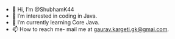 - 👋 Hi, I’m @ShubhamK44
- 👀 I’m interested in coding in Java.
- 🌱 I’m currently learning Core Java.
- 📫 How to reach me- mail me at gaurav.kargeti.gk@gmai.com. 

<!---
ShubhamK44/ShubhamK44 is a ✨ special ✨ repository because its `README.md` (this file) appears on your GitHub profile.
You can click the Preview link to take a look at your changes.
--->
